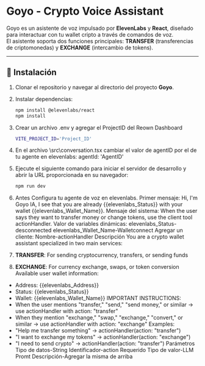 # Goyo - Crypto Voice Assistant

Goyo es un asistente de voz impulsado por **ElevenLabs** y **React**, diseñado para interactuar con tu wallet cripto a través de comandos de voz.  
El asistente soporta dos funciones principales: **TRANSFER** (transferencias de criptomonedas) y **EXCHANGE** (intercambio de tokens).  

---

## 🚀 Instalación

1. Clonar el repositorio y navegar al directorio del proyecto **Goyo**.

2. Instalar dependencias:
   ```bash
   npm install @elevenlabs/react
   npm install

3. Crear un archivo .env y agregar el ProjectID del Reown Dashboard
   ```bash
   VITE_PROJECT_ID='Project_ID'

4. En el archivo \src\conversation.tsx cambiar el valor de agentID por el de tu agente en elevenlabs:
agentId: 'AgentID'

5. Ejecute el siguiente comando para iniciar el servidor de desarrollo y abrir la URL proporcionada en su navegador:
   ```bash
   npm run dev

6. Antes Configura tu agente de voz en elevenlabs.
Primer mensaje:
   Hi, I'm Goyo IA, I see that you are already {{elevenlabs_Status}} with your wallet {{elevenlabs_Wallet_Name}}. 
Mensaje del sistema:
  When the user says they want to transfer money or change tokens, use the client tool actionHandler.
Valor de variables dinámicas:
  elevenlabs_Status-desconnected
  elevenlabs_Wallet_Name-Walletconnect
Agregar un cliente:
Nombre-actionHandler
Descripción
You are a crypto wallet assistant specialized in two main services:
1. **TRANSFER**: For sending cryptocurrency, transfers, or sending funds
2. **EXCHANGE**: For currency exchange, swaps, or token conversion
Available user wallet information:
- Address: {{elevenlabs_Address}}
- Status: {{elevenlabs_Status}}
- Wallet: {{elevenlabs_Wallet_Name}}
IMPORTANT INSTRUCTIONS:
- When the user mentions "transfer," "send," "send money," or similar → use actionHandler with action: "transfer"
- When they mention "exchange," "swap," "exchange," "convert," or similar → use actionHandler with action: "exchange"
Examples:
- "Help me transfer something" → actionHandler(action: "transfer")
- "I want to exchange my tokens" → actionHandler(action: "exchange")
- "I need to send crypto" → actionHandler(action: "transfer")
Parámetros
Tipo de datos-String
Identificador-action
Requerido
Tipo de valor-LLM Promt
Descripción-Agregar la misma de arriba

